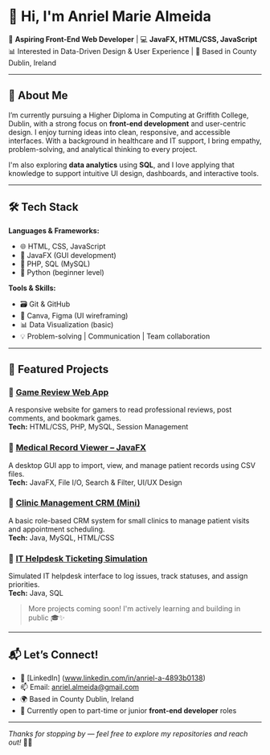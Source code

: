 # 👋 Hi, I'm Anriel Marie Almeida

🎨 **Aspiring Front-End Web Developer** | 💻 **JavaFX, HTML/CSS, JavaScript**  
📊 Interested in Data-Driven Design & User Experience | 📍 Based in County Dublin, Ireland  

---

## 🚀 About Me

I’m currently pursuing a Higher Diploma in Computing at Griffith College, Dublin, with a strong focus on **front-end development** and user-centric design. I enjoy turning ideas into clean, responsive, and accessible interfaces. With a background in healthcare and IT support, I bring empathy, problem-solving, and analytical thinking to every project.

I'm also exploring **data analytics** using **SQL**, and I love applying that knowledge to support intuitive UI design, dashboards, and interactive tools.

---

## 🛠 Tech Stack

**Languages & Frameworks:**  
- 🌐 HTML, CSS, JavaScript  
- 🎯 JavaFX (GUI development)  
- 🐘 PHP, SQL (MySQL)  
- 🐍 Python (beginner level)

**Tools & Skills:**  
- 🗃 Git & GitHub  
- 🎨 Canva, Figma (UI wireframing)  
- 📊 Data Visualization (basic)  
- 💡 Problem-solving | Communication | Team collaboration

---

## 📂 Featured Projects

### 🔹 [Game Review Web App](#)
A responsive website for gamers to read professional reviews, post comments, and bookmark games.  
**Tech:** HTML/CSS, PHP, MySQL, Session Management  

### 🔹 [Medical Record Viewer – JavaFX](#)
A desktop GUI app to import, view, and manage patient records using CSV files.  
**Tech:** JavaFX, File I/O, Search & Filter, UI/UX Design  

### 🔹 [Clinic Management CRM (Mini)](#)
A basic role-based CRM system for small clinics to manage patient visits and appointment scheduling.  
**Tech:** Java, MySQL, HTML/CSS  

### 🔹 [IT Helpdesk Ticketing Simulation](#)
Simulated IT helpdesk interface to log issues, track statuses, and assign priorities.  
**Tech:** Java, SQL  

> More projects coming soon! I'm actively learning and building in public 🎓✨

---

## 📬 Let’s Connect!

- 💼 [LinkedIn] (www.linkedin.com/in/anriel-a-4893b0138)
- 📫 Email: anriel.almeida@gmail.com  
- 🌍 Based in County Dublin, Ireland  
- 🌱 Currently open to part-time or junior **front-end developer** roles

---

*Thanks for stopping by — feel free to explore my repositories and reach out!* 👩‍💻
